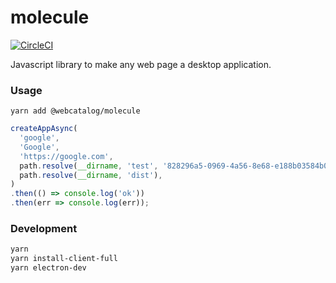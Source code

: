 # molecule
[![CircleCI](https://circleci.com/gh/webcatalog/molecule.svg?style=svg&circle-token=f2513ee30140f077d85b0c269d1d9ce36464f015)](https://circleci.com/gh/webcatalog/molecule)

Javascript library to make any web page a desktop application.

### Usage
```
yarn add @webcatalog/molecule
```

```js
createAppAsync(
  'google',
  'Google',
  'https://google.com',
  path.resolve(__dirname, 'test', '828296a5-0969-4a56-8e68-e188b03584b0.icns'),
  path.resolve(__dirname, 'dist'),
)
.then(() => console.log('ok'))
.then(err => console.log(err));
```

### Development
```bash
yarn
yarn install-client-full
yarn electron-dev
```
